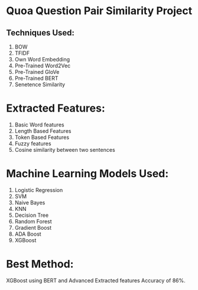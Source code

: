 # Quoa Question Pair Similarity Project
## Techniques Used:
1. BOW
2. TFIDF
3. Own Word Embedding
4. Pre-Trained Word2Vec
5. Pre-Trained GloVe
6. Pre-Trained BERT
7. Senetence Similarity

# Extracted Features:
1. Basic Word features
2. Length Based Features
3. Token Based Features
4. Fuzzy features
5. Cosine similarity between two sentences

# Machine Learning Models Used:
1. Logistic Regression
2. SVM
3. Naive Bayes
4. KNN
5. Decision Tree
6. Random Forest
7. Gradient Boost
8. ADA Boost
9. XGBoost

# Best Method:
XGBoost using BERT and Advanced Extracted features Accuracy of 86%.

